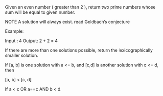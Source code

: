 Given an even number ( greater than 2 ), return two prime numbers whose sum will be equal to given number.

NOTE A solution will always exist. read Goldbach’s  conjecture

Example:


Input : 4
Output: 2 + 2 = 4

If there are more than one solutions possible, return the lexicographically smaller solution.

If [a, b] is one solution with a <= b,
and [c,d] is another solution with c <= d, then

[a, b] < [c, d] 

If a < c OR a==c AND b < d.
